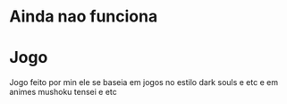 # Ainda nao funciona

# Jogo
Jogo feito por min ele se baseia em jogos no estilo dark souls e etc e em animes mushoku tensei e etc

